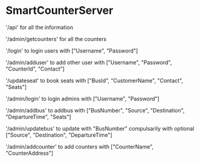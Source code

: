 # SmartCounterServer

'/api' for all the information

'/admin/getcounters' for all the counters

'/login' to login users with ["Username", "Password"] 

'/admin/adduser' to add other user with ["Username", "Password", "CounterId", "Contact"]

'/updateseat' to book seats with ["BusId", "CustomerName", "Contact", "Seats"]

'/admin/login' to login admins with ["Username", "Password"]

'/admin/addbus' to addbus with ["BusNumber", "Source", "Destination", "DepartureTime", "Seats"]

'/admin/updatebus' to update with "BusNumber" compulsarily with optional ["Source", "Destination", "DepartureTime"]

'/admin/addcounter' to add counters with ["CounterName", "CounterAddress"]
